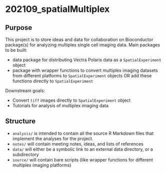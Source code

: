 # 202109_spatialMultiplex

## Purpose

This project is to store ideas and data for collaboration on Bioconductor package(s) for analyzing multiplex single cell imaging data. Main packages to be built:

* data package for distributing Vectra Polaris data as a `SpatialExperiment` object
* package with wrapper functions to convert multiplex imaging datasets from different platforms to `SpatialExperiment` objects OR add these functions directly to `SpatialExperiment`


Downstream goals:

* Convert `tiff` images directly to `SpatialExperiment` object
* Tutorials for analysis of multiplex imaging data


## Structure

* `analysis/` is intended to contain all the source R Markdown files that
implement the analyses for the project.
* `notes/` will contain meeting notes, ideas, and lists of references
* `data/` will either be a symbolic link to an external data directory, or
a subdirectory
* `source/` will contain bare scripts (like wrapper functions for different multiplex imaging platforms)

